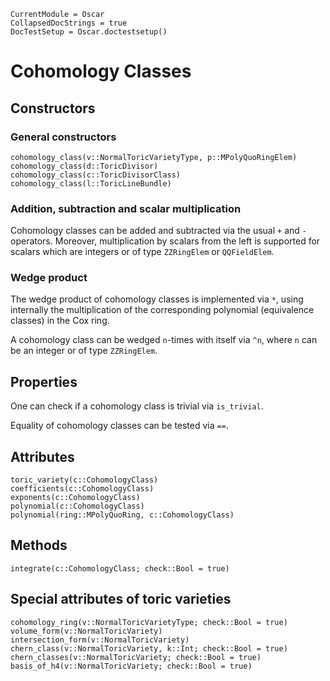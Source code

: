 ```@meta
CurrentModule = Oscar
CollapsedDocStrings = true
DocTestSetup = Oscar.doctestsetup()
```


# Cohomology Classes


## Constructors

### General constructors

```@docs
cohomology_class(v::NormalToricVarietyType, p::MPolyQuoRingElem)
cohomology_class(d::ToricDivisor)
cohomology_class(c::ToricDivisorClass)
cohomology_class(l::ToricLineBundle)
```

### Addition, subtraction and scalar multiplication

Cohomology classes can be added and subtracted via the usual `+` and `-`
operators. Moreover, multiplication by scalars from the left is supported
for scalars which are integers or of type `ZZRingElem` or `QQFieldElem`.

### Wedge product

The wedge product of cohomology classes is implemented via `*`, 
using internally the multiplication of the corresponding polynomial 
(equivalence classes) in the Cox ring.

A cohomology class can be wedged `n`-times with itself via `^n`,
where `n` can be an integer or of type `ZZRingElem`.


## Properties

One can check if a cohomology class is trivial via `is_trivial`.

Equality of cohomology classes can be tested via `==`.


## Attributes

```@docs
toric_variety(c::CohomologyClass)
coefficients(c::CohomologyClass)
exponents(c::CohomologyClass)
polynomial(c::CohomologyClass)
polynomial(ring::MPolyQuoRing, c::CohomologyClass)
```


## Methods

```@docs
integrate(c::CohomologyClass; check::Bool = true)
```


## Special attributes of toric varieties

```@docs
cohomology_ring(v::NormalToricVarietyType; check::Bool = true)
volume_form(v::NormalToricVariety)
intersection_form(v::NormalToricVariety)
chern_class(v::NormalToricVariety, k::Int; check::Bool = true)
chern_classes(v::NormalToricVariety; check::Bool = true)
basis_of_h4(v::NormalToricVariety; check::Bool = true)
```
